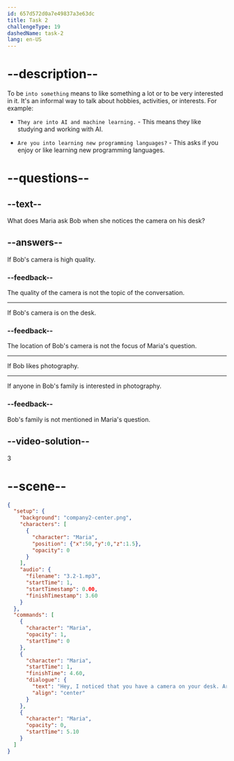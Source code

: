 ```yaml
---
id: 657d572d0a7e49837a3e63dc
title: Task 2
challengeType: 19
dashedName: task-2
lang: en-US
---
```


<!-- (Audio) Maria: Hey, I noticed that you have a camera on your desk. Are you into photography? -->

# --description--

To be `into something` means to like something a lot or to be very interested in it. It's an informal way to talk about hobbies, activities, or interests. For example:

- `They are into AI and machine learning.` - This means they like studying and working with AI.

- `Are you into learning new programming languages?` - This asks if you enjoy or like learning new programming languages.

# --questions--

## --text--

What does Maria ask Bob when she notices the camera on his desk?

## --answers--

If Bob's camera is high quality.

### --feedback--

The quality of the camera is not the topic of the conversation.

---

If Bob's camera is on the desk.

### --feedback--

The location of Bob's camera is not the focus of Maria's question.

---

If Bob likes photography.

---

If anyone in Bob's family is interested in photography.

### --feedback--

Bob's family is not mentioned in Maria's question.

## --video-solution--

3

# --scene--

```json
{
  "setup": {
    "background": "company2-center.png",
    "characters": [
      {
        "character": "Maria",
        "position": {"x":50,"y":0,"z":1.5},
        "opacity": 0
      }
    ],
    "audio": {
      "filename": "3.2-1.mp3",
      "startTime": 1,
      "startTimestamp": 0.00,
      "finishTimestamp": 3.60
    }
  },
  "commands": [
    {
      "character": "Maria",
      "opacity": 1,
      "startTime": 0
    },
    {
      "character": "Maria",
      "startTime": 1,
      "finishTime": 4.60,
      "dialogue": {
        "text": "Hey, I noticed that you have a camera on your desk. Are you into photography?",
        "align": "center"
      }
    },
    {
      "character": "Maria",
      "opacity": 0,
      "startTime": 5.10
    }
  ]
}
```
